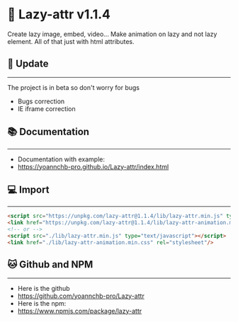 # 📖 Lazy-attr v1.1.4
Create lazy image, embed, video... Make animation on lazy and not lazy element. All of that just with html attributes.
## 🎉 Update
--------
The project is in beta so don't worry for bugs
- Bugs correction
- IE iframe correction
## 📚 Documentation
--------
- Documentation with example:
- https://yoannchb-pro.github.io/Lazy-attr/index.html
## 💻 Import
--------
```html
<script src="https://unpkg.com/lazy-attr@1.1.4/lib/lazy-attr.min.js" type="text/javascript"></script>
<link href="https://unpkg.com/lazy-attr@1.1.4/lib/lazy-attr-animation.min.css" rel="stylesheet"/>
<!-- or -->
<script src="./lib/lazy-attr.min.js" type="text/javascript"></script>
<link href="./lib/lazy-attr-animation.min.css" rel="stylesheet"/>
```
## 🐱 Github and NPM
--------
- Here is the github
- https://github.com/yoannchb-pro/Lazy-attr
- Here is the npm:
- https://www.npmjs.com/package/lazy-attr
